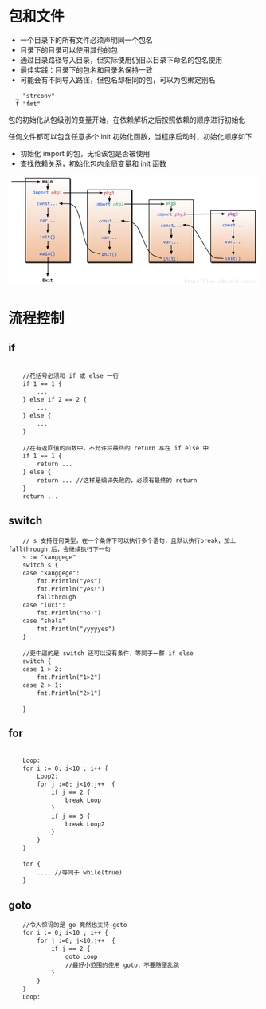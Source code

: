 # 包和文件
- 一个目录下的所有文件必须声明同一个包名
- 目录下的目录可以使用其他的包
- 通过目录路径导入目录，但实际使用仍旧以目录下命名的包名使用
- 最佳实践：目录下的包名和目录名保持一致
- 可能会有不同导入路径，但包名却相同的包，可以为包绑定别名

```
  _ "strconv"
  f "fmt"
```
包的初始化从包级别的变量开始，在依赖解析之后按照依赖的顺序进行初始化

任何文件都可以包含任意多个 init 初始化函数，当程序启动时，初始化顺序如下
- 初始化 import 的包，无论该包是否被使用
- 查找依赖关系，初始化包内全局变量和 init 函数

![](img/1.png)

# 流程控制
## if
```

    //花括号必须和 if 或 else 一行
    if 1 == 1 {
        ...
    } else if 2 == 2 {
        ...
    } else {
        ...
    }

    //在有返回值的函数中，不允许将最终的 return 写在 if else 中
    if 1 == 1 {
        return ...
    } else {
        return ... //这样是编译失败的，必须有最终的 return
    }
    return ...

```

## switch
```
    // s 支持任何类型，在一个条件下可以执行多个语句，且默认执行break，加上 fallthrough 后，会继续执行下一句
    s := "kanggege"
	switch s {
	case "kanggege":
		fmt.Println("yes")
		fmt.Println("yes!")
        fallthrough
	case "luci":
		fmt.Println("no!")
    case "shala"
        fmt.Println("yyyyyes")
	}

    //更牛逼的是 switch 还可以没有条件，等同于一群 if else
    switch {
	case 1 > 2:
		fmt.Println("1>2")
	case 2 > 1:
		fmt.Println("2>1")

	}

```

## for
```

    Loop:
	for i := 0; i<10 ; i++ {
		Loop2:
		for j :=0; j<10;j++  {
			if j == 2 {
				break Loop
			}
			if j == 3 {
				break Loop2
			}
		}
	}

    for {
        .... //等同于 while(true)
    }

```

## goto
```
    //令人惊讶的是 go 竟然也支持 goto
    for i := 0; i<10 ; i++ {
		for j :=0; j<10;j++  {
			if j == 2 {
				goto Loop
                //最好小范围的使用 goto，不要随便乱跳
			}
		}
	}
	Loop:

```